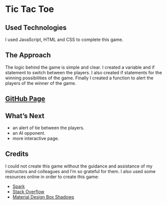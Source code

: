 # Tic Tac Toe 

## Used Technologies

 I used JavaScript, HTML and CSS to complete this game. 

## The Approach

The logic behind the game is simple and clear. I created a variable and if statement to switch between the players. I also created if statements for the winning possibilities of the game. Finally I created a function to alert the players of the winner of the game.  

## [GitHub Page](https://hayamam.github.io/Tic-Tac-Toe-/game.html)

## What’s Next
*  an alert of tie between the players.
*  an AI opponent. 
*  more interactive page. 

## Credits
I could not create this game without the guidance and assistance of my instructors and colleagues and I’m so grateful for them.  I also used some resources online in order to create this game: 
* [Spark](https://spark.adobe.com/sp)
* [Stack Overflow](https://stackoverflow.com/questions/10761467/setting-an-image-as-a-footer-background-in-css)
* [Material Design Box Shadows](https://codepen.io/sdthornton/pen/wBZdXq)
